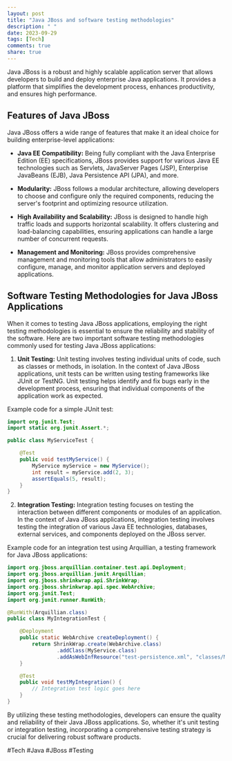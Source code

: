 ```yaml
---
layout: post
title: "Java JBoss and software testing methodologies"
description: " "
date: 2023-09-29
tags: [Tech]
comments: true
share: true
---
```


Java JBoss is a robust and highly scalable application server that allows developers to build and deploy enterprise Java applications. It provides a platform that simplifies the development process, enhances productivity, and ensures high performance.

## Features of Java JBoss

Java JBoss offers a wide range of features that make it an ideal choice for building enterprise-level applications:

- **Java EE Compatibility:** Being fully compliant with the Java Enterprise Edition (EE) specifications, JBoss provides support for various Java EE technologies such as Servlets, JavaServer Pages (JSP), Enterprise JavaBeans (EJB), Java Persistence API (JPA), and more.

- **Modularity:** JBoss follows a modular architecture, allowing developers to choose and configure only the required components, reducing the server's footprint and optimizing resource utilization.

- **High Availability and Scalability:** JBoss is designed to handle high traffic loads and supports horizontal scalability. It offers clustering and load-balancing capabilities, ensuring applications can handle a large number of concurrent requests.

- **Management and Monitoring:** JBoss provides comprehensive management and monitoring tools that allow administrators to easily configure, manage, and monitor application servers and deployed applications.

## Software Testing Methodologies for Java JBoss Applications

When it comes to testing Java JBoss applications, employing the right testing methodologies is essential to ensure the reliability and stability of the software. Here are two important software testing methodologies commonly used for testing Java JBoss applications:

1. **Unit Testing:** Unit testing involves testing individual units of code, such as classes or methods, in isolation. In the context of Java JBoss applications, unit tests can be written using testing frameworks like JUnit or TestNG. Unit testing helps identify and fix bugs early in the development process, ensuring that individual components of the application work as expected.

Example code for a simple JUnit test:

```java
import org.junit.Test;
import static org.junit.Assert.*;

public class MyServiceTest {

    @Test
    public void testMyService() {
        MyService myService = new MyService();
        int result = myService.add(2, 3);
        assertEquals(5, result);
    }
}
```

2. **Integration Testing:** Integration testing focuses on testing the interaction between different components or modules of an application. In the context of Java JBoss applications, integration testing involves testing the integration of various Java EE technologies, databases, external services, and components deployed on the JBoss server.

Example code for an integration test using Arquillian, a testing framework for Java JBoss applications:

```java
import org.jboss.arquillian.container.test.api.Deployment;
import org.jboss.arquillian.junit.Arquillian;
import org.jboss.shrinkwrap.api.ShrinkWrap;
import org.jboss.shrinkwrap.api.spec.WebArchive;
import org.junit.Test;
import org.junit.runner.RunWith;

@RunWith(Arquillian.class)
public class MyIntegrationTest {

    @Deployment
    public static WebArchive createDeployment() {
        return ShrinkWrap.create(WebArchive.class)
                .addClass(MyService.class)
                .addAsWebInfResource("test-persistence.xml", "classes/META-INF/persistence.xml");
    }

    @Test
    public void testMyIntegration() {
        // Integration test logic goes here
    }
}
```

By utilizing these testing methodologies, developers can ensure the quality and reliability of their Java JBoss applications. So, whether it's unit testing or integration testing, incorporating a comprehensive testing strategy is crucial for delivering robust software products.

#Tech #Java #JBoss #Testing